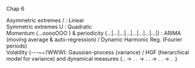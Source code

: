 Chap 6

Asymmetric extremes / : Linear   
Symmetric extremes U : Quadratic  
Momentum (...ooooOOO )  & periodicity   (…|...|...|...|...|...|...|...|) : ARIMA (moving average & auto-regression) / Dynamic Harmonic Reg. (Fourier periods)  
Volatility (---~~’\/WWW): Gaussian-process (variance) / HGF (hierarchical model for variance) and dynamical measures (.. → .  . →  .     .  →  .         . →  .                   .)  
